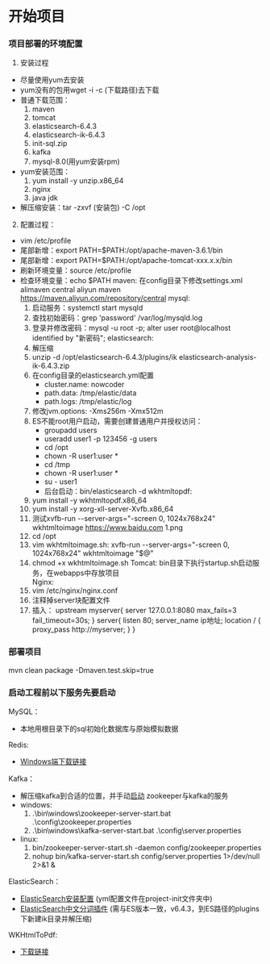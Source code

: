 # 开始项目 

### 项目部署的环境配置
1. 安装过程
  * 尽量使用yum去安装
  * yum没有的包用wget -i -c (下载路径)去下载
  * 普通下载范围： 
    1. maven
    2. tomcat
    3. elasticsearch-6.4.3
    4. elasticsearch-ik-6.4.3 
    5. init-sql.zip
    6. kafka
    7. mysql-8.0(用yum安装rpm)
  * yum安装范围：
    1. yum install -y unzip.x86_64
    2. nginx 
    3. java jdk
  * 解压缩安装：tar -zxvf (安装包) -C /opt
2. 配置过程：
  * vim /etc/profile
  * 尾部新增：export PATH=$PATH:/opt/apache-maven-3.6.1/bin
  * 尾部新增：export PATH=$PATH:/opt/apache-tomcat-xxx.x.x/bin
  * 刷新环境变量：source /etc/profile
  * 检查环境变量：echo $PATH
  maven: 
    在config目录下修改settings.xml
    <mirror>
      <id>alimaven</id>
      <mirrorOf>central</mirrorOf>
      <name>aliyun maven</name>
      <url>https://maven.aliyun.com/repository/central</url>
    </mirror>
  mysql:
    1. 启动服务：systemctl start mysqld
    2. 查找初始密码：grep 'password' /var/log/mysqld.log
    3. 登录并修改密码：mysql -u root -p; alter user root@localhost identified by "新密码";
  elasticsearch:
    1. 解压缩
    2. unzip -d /opt/elasticsearch-6.4.3/plugins/ik elasticsearch-analysis-ik-6.4.3.zip
    3. 在config目录的elasticsearch.yml配置
       * cluster.name: nowcoder
       * path.data: /tmp/elastic/data
       * path.logs: /tmp/elastic/log
    4. 修改jvm.options: -Xms256m -Xmx512m
    5. ES不能root用户启动，需要创建普通用户并授权访问：
       * groupadd users
       * useradd user1 -p 123456 -g users
       * cd /opt
       * chown -R user1:user *
       * cd /tmp
       * chown -R user1:user *
       * su - user1
       * 后台启动：bin/elasticsearch -d
  wkhtmltopdf:
    1. yum install -y wkhtmltopdf.x86_64
    2. yum install -y xorg-xll-server-Xvfb.x86_64
    3. 测试xvfb-run --server-args="-screen 0, 1024x768x24" wkhtmltoimage https://www.baidu.com 1.png
    4. cd /opt
    5. vim wkhtmltoimage.sh: xvfb-run --server-args="-screen 0, 1024x768x24" wkhtmltoimage "$@"
    6. chmod +x wkhtmltoimage.sh
  Tomcat:
    bin目录下执行startup.sh启动服务，在webapps中存放项目  
  Nginx:
    1. vim /etc/nginx/nginx.conf   
    2. 注释掉server块配置文件
    3. 插入：
       upstream myserver{
          server 127.0.0.1:8080 max_fails=3 fail_timeout=30s;
       }
       server{
          listen 80;
          server_name ip地址;
          location / {
              proxy_pass http://myserver;
          }
       }

### 部署项目
mvn clean package -Dmaven.test.skip=true

### 启动工程前以下服务先要启动

MySQL：
* 本地用根目录下的sql初始化数据库与原始模拟数据

Redis:
* [Windows端下载链接](https://github.com/MicrosoftArchive/redis/releases)

Kafka：

* 解压缩kafka到合适的位置，并手动[启动](https://www.orchome.com/6) zookeeper与kafka的服务
* windows:
    1. .\bin\windows\zookeeper-server-start.bat .\config\zookeeper.properties
    2. .\bin\windows\kafka-server-start.bat .\config\server.properties
* linux:
    1. bin/zookeeper-server-start.sh -daemon config/zookeeper.properties
    2. nohup bin/kafka-server-start.sh config/server.properties 1>/dev/null 2>&1 &
  
ElasticSearch：
  
* [ElasticSearch安装配置](https://www.elastic.co/cn/downloads/past-releases/elasticsearch-6-4-3) (yml配置文件在project-init文件夹中)
* [ElasticSearch中文分词插件](https://github.com/medcl/elasticsearch-analysis-ik/releases) (需与ES版本一致，v6.4.3，到ES路径的plugins下新建ik目录并解压缩)

WKHtmlToPdf:

* [下载链接](https://wkhtmltopdf.org/downloads.html)
